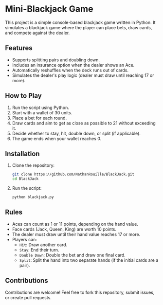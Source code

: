 # Mini-Blackjack Game

This project is a simple console-based blackjack game written in Python. It simulates a blackjack game where the player can place bets, draw cards, and compete against the dealer.

## Features

- Supports splitting pairs and doubling down.
- Includes an insurance option when the dealer shows an Ace.
- Automatically reshuffles when the deck runs out of cards.
- Simulates the dealer's play logic (dealer must draw until reaching 17 or more).

## How to Play

1. Run the script using Python.
2. Start with a wallet of 30 units.
3. Place a bet for each round.
4. Draw cards and aim to get as close as possible to 21 without exceeding it.
5. Decide whether to stay, hit, double down, or split (if applicable).
6. The game ends when your wallet reaches 0.

## Installation

1. Clone the repository:
   ```bash
   git clone https://github.com/NathanRouille/BlackJack.git
   cd BlackJack
   ```
2. Run the script:
   ```bash
   python blackjack.py
   ```

## Rules

- Aces can count as 1 or 11 points, depending on the hand value.
- Face cards (Jack, Queen, King) are worth 10 points.
- The dealer must draw until their hand value reaches 17 or more.
- Players can:
  - `Hit`: Draw another card.
  - `Stay`: End their turn.
  - `Double Down`: Double the bet and draw one final card.
  - `Split`: Split the hand into two separate hands (if the initial cards are a pair).


## Contributions

Contributions are welcome! Feel free to fork this repository, submit issues, or create pull requests.
